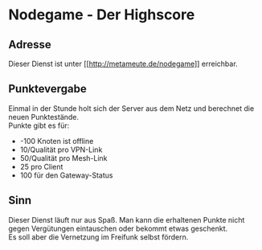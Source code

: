 # Nodegame - Der Highscore

## Adresse
Dieser Dienst ist unter [[http://metameute.de/nodegame]] erreichbar.

## Punktevergabe
Einmal in der Stunde holt sich der Server aus dem Netz und berechnet die neuen Punktestände.<br>
Punkte gibt es für:
 * -100 Knoten ist offline
 * 10/Qualität pro VPN-Link
 * 50/Qualität pro Mesh-Link
 * 25 pro Client
 * 100 für den Gateway-Status

## Sinn
Dieser Dienst läuft nur aus Spaß. Man kann die erhaltenen Punkte nicht gegen Vergütungen eintauschen oder bekommt etwas geschenkt.<br>
Es soll aber die Vernetzung im Freifunk selbst fördern.
